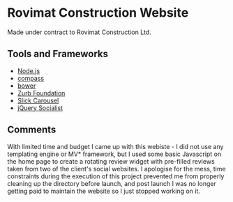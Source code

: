 # Rovimat Construction Website

Made under contract to Rovimat Construction Ltd.

## Tools and Frameworks

  * [Node.js](http://nodejs.org)
  * [compass](http://compass-style.org/)
  * [bower](http://bower.io)
  * [Zurb Foundation](http://foundation.zurb.com/)
  * [Slick Carousel](http://kenwheeler.github.io/slick/)
  * [jQuery Socialist](http://plugins.in1.com/socialist)

## Comments

With limited time and budget I came up with this webiste - I did not use any templating engine or MV* framework, but I used some basic Javascript on the home page to create a rotating review widget with pre-filled reviews taken from two of the client's social websites. I apologise for the mess, time constraints during the execution of this project prevented me from properly cleaning up the directory before launch, and post launch I was no longer getting paid to maintain the website so I just stopped working on it.

